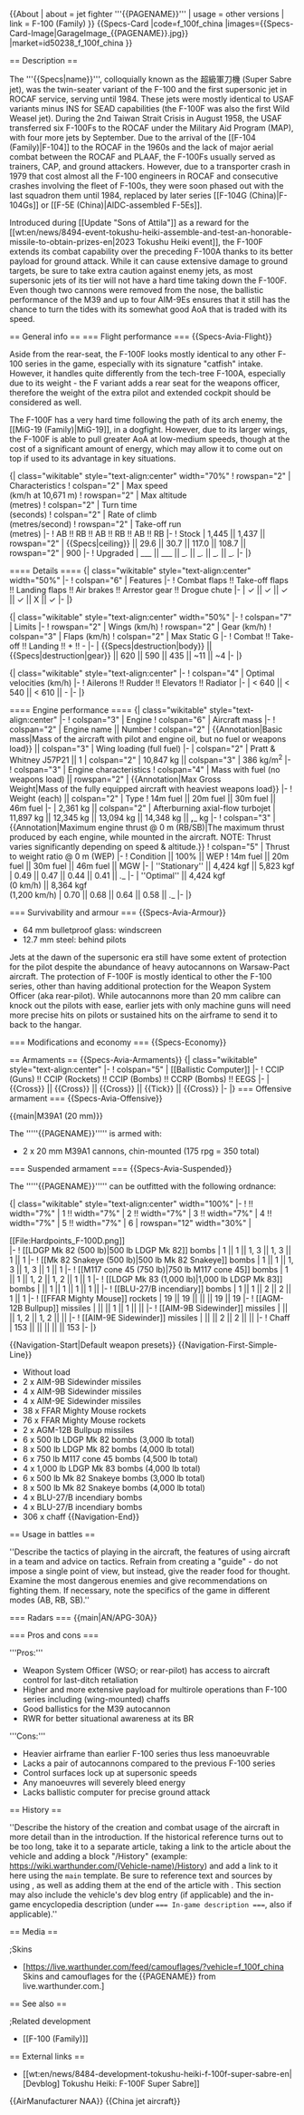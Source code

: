 {{About
| about = jet fighter '''{{PAGENAME}}'''
| usage = other versions
| link = F-100 (Family)
}}
{{Specs-Card
|code=f_100f_china
|images={{Specs-Card-Image|GarageImage_{{PAGENAME}}.jpg}}
|market=id50238_f_100f_china
}}

== Description ==
<!-- ''In the description, the first part should be about the history of and the creation and combat usage of the aircraft, as well as its key features. In the second part, tell the reader about the aircraft in the game. Insert a screenshot of the vehicle, so that if the novice player does not remember the vehicle by name, he will immediately understand what kind of vehicle the article is talking about.'' -->
The '''{{Specs|name}}''', colloquially known as the 超級軍刀機 (Super Sabre jet), was the twin-seater variant of the F-100 and the first supersonic jet in ROCAF service, serving until 1984. These jets were mostly identical to USAF variants minus INS for SEAD capabilities (the F-100F was also the first Wild Weasel jet). During the 2nd Taiwan Strait Crisis in August 1958, the USAF transferred six F-100Fs to the ROCAF under the Military Aid Program (MAP), with four more jets by September. Due to the arrival of the [[F-104 (Family)|F-104]] to the ROCAF in the 1960s and the lack of major aerial combat between the ROCAF and PLAAF, the F-100Fs usually served as trainers, CAP, and ground attackers. However, due to a transporter crash in 1979 that cost almost all the F-100 engineers in ROCAF and consecutive crashes involving the fleet of F-100s, they were soon phased out with the last squadron them until 1984, replaced by later series [[F-104G (China)|F-104Gs]] or [[F-5E (China)|AIDC-assembled F-5Es]].

Introduced during [[Update "Sons of Attila"]] as a reward for the [[wt:en/news/8494-event-tokushu-heiki-assemble-and-test-an-honorable-missile-to-obtain-prizes-en|2023 Tokushu Heiki event]], the F-100F extends its combat capability over the preceding F-100A thanks to its better payload for ground attack. While it can cause extensive damage to ground targets, be sure to take extra caution against enemy jets, as most supersonic jets of its tier will not have a hard time taking down the F-100F. Even though two cannons were removed from the nose, the ballistic performance of the M39 and up to four AIM-9Es ensures that it still has the chance to turn the tides with its somewhat good AoA that is traded with its speed.

== General info ==
=== Flight performance ===
{{Specs-Avia-Flight}}
<!-- ''Describe how the aircraft behaves in the air. Speed, manoeuvrability, acceleration and allowable loads - these are the most important characteristics of the vehicle.'' -->
Aside from the rear-seat, the F-100F looks mostly identical to any other F-100 series in the game, especially with its signature "catfish" intake. However, it handles quite differently from the tech-tree F-100A, especially due to its weight - the F variant adds a rear seat for the weapons officer, therefore the weight of the extra pilot and extended cockpit should be considered as well.

The F-100F has a very hard time following the path of its arch enemy, the [[MiG-19 (Family)|MiG-19]], in a dogfight. However, due to its larger wings, the F-100F is able to pull greater AoA at low-medium speeds, though at the cost of a significant amount of energy, which may allow it to come out on top if used to its advantage in key situations.

{| class="wikitable" style="text-align:center" width="70%"
! rowspan="2" | Characteristics
! colspan="2" | Max speed<br>(km/h at 10,671 m)
! rowspan="2" | Max altitude<br>(metres)
! colspan="2" | Turn time<br>(seconds)
! colspan="2" | Rate of climb<br>(metres/second)
! rowspan="2" | Take-off run<br>(metres)
|-
! AB !! RB !! AB !! RB !! AB !! RB
|-
! Stock
| 1,445 || 1,437 || rowspan="2" | {{Specs|ceiling}} || 29.6 || 30.7 || 117.0 || 108.7 || rowspan="2" | 900
|-
! Upgraded
| ___ || ___ || __._ || __._ || __._ || __._
|-
|}

==== Details ====
{| class="wikitable" style="text-align:center" width="50%"
|-
! colspan="6" | Features
|-
! Combat flaps !! Take-off flaps !! Landing flaps !! Air brakes !! Arrestor gear !! Drogue chute
|-
| ✓ || ✓ || ✓ || ✓ || X || ✓     <!-- ✓ -->
|-
|}

{| class="wikitable" style="text-align:center" width="50%"
|-
! colspan="7" | Limits
|-
! rowspan="2" | Wings (km/h)
! rowspan="2" | Gear (km/h)
! colspan="3" | Flaps (km/h)
! colspan="2" | Max Static G
|-
! Combat !! Take-off !! Landing !! + !! -
|-
| {{Specs|destruction|body}} || {{Specs|destruction|gear}} || 620 || 590 || 435 || ~11 || ~4
|-
|}

{| class="wikitable" style="text-align:center"
|-
! colspan="4" | Optimal velocities (km/h)
|-
! Ailerons !! Rudder !! Elevators !! Radiator
|-
| < 640 || < 540 || < 610 || -
|-
|}

==== Engine performance ====
{| class="wikitable" style="text-align:center"
|-
! colspan="3" | Engine
! colspan="6" | Aircraft mass
|-
! colspan="2" | Engine name || Number
! colspan="2" | {{Annotation|Basic mass|Mass of the aircraft with pilot and engine oil, but no fuel or weapons load}} || colspan="3" | Wing loading (full fuel)
|-
| colspan="2" | Pratt & Whitney J57P21 || 1
| colspan="2" | 10,847 kg || colspan="3" | 386 kg/m<sup>2</sup>
|-
! colspan="3" | Engine characteristics
! colspan="4" | Mass with fuel (no weapons load) || rowspan="2" | {{Annotation|Max Gross<br>Weight|Mass of the fully equipped aircraft with heaviest weapons load}}
|-
! Weight (each) || colspan="2" | Type
! 14m fuel || 20m fuel || 30m fuel || 46m fuel
|-
| 2,361 kg || colspan="2" | Afterburning axial-flow turbojet
| 11,897 kg || 12,345 kg || 13,094 kg || 14,348 kg || __,___ kg
|-
! colspan="3" | {{Annotation|Maximum engine thrust @ 0 m (RB/SB)|The maximum thrust produced by each engine, while mounted in the aircraft. NOTE: Thrust varies significantly depending on speed & altitude.}}
! colspan="5" | Thrust to weight ratio @ 0 m (WEP)
|-
! Condition || 100% || WEP
! 14m fuel || 20m fuel || 30m fuel || 46m fuel || MGW
|-
| ''Stationary'' || 4,424 kgf || 5,823 kgf
| 0.49 || 0.47 || 0.44 || 0.41 || _.__
|-
| ''Optimal'' || 4,424 kgf<br>(0 km/h) || 8,364 kgf<br>(1,200 km/h)
| 0.70 || 0.68 || 0.64 || 0.58 || _.__
|-
|}

=== Survivability and armour ===
{{Specs-Avia-Armour}}
<!-- ''Examine the survivability of the aircraft. Note how vulnerable the structure is and how secure the pilot is, whether the fuel tanks are armoured, etc. Describe the armour, if there is any, and also mention the vulnerability of other critical aircraft systems.'' -->

* 64 mm bulletproof glass: windscreen
* 12.7 mm steel: behind pilots

Jets at the dawn of the supersonic era still have some extent of protection for the pilot despite the abundance of heavy autocannons on Warsaw-Pact aircraft. The protection of F-100F is mostly identical to other the F-100 series, other than having additional protection for the Weapon System Officer (aka rear-pilot). While autocannons more than 20 mm calibre can knock out the pilots with ease, earlier jets with only machine guns will need more precise hits on pilots or sustained hits on the airframe to send it to back to the hangar.

=== Modifications and economy ===
{{Specs-Economy}}

== Armaments ==
{{Specs-Avia-Armaments}}
{| class="wikitable" style="text-align:center"
|-
! colspan="5" | [[Ballistic Computer]]
|-
! CCIP (Guns) !! CCIP (Rockets) !! CCIP (Bombs) !! CCRP (Bombs) !! EEGS
|-
| {{Cross}} || {{Cross}} || {{Cross}} || {{Tick}} || {{Cross}}
|-
|}
=== Offensive armament ===
{{Specs-Avia-Offensive}}
<!-- ''Describe the offensive armament of the aircraft, if any. Describe how effective the cannons and machine guns are in a battle, and also what belts or drums are better to use. If there is no offensive weaponry, delete this subsection.'' -->
{{main|M39A1 (20 mm)}}

The '''''{{PAGENAME}}''''' is armed with:

* 2 x 20 mm M39A1 cannons, chin-mounted (175 rpg = 350 total)

=== Suspended armament ===
{{Specs-Avia-Suspended}}
<!-- ''Describe the aircraft's suspended armament: additional cannons under the wings, bombs, rockets and torpedoes. This section is especially important for bombers and attackers. If there is no suspended weaponry remove this subsection.'' -->

The '''''{{PAGENAME}}''''' can be outfitted with the following ordnance:

{| class="wikitable" style="text-align:center" width="100%"
|-
! !! width="7%" | 1 !! width="7%" | 2 !! width="7%" | 3 !! width="7%" | 4 !! width="7%" | 5 !! width="7%" | 6
| rowspan="12" width="30%" | <div class="ttx-image">[[File:Hardpoints_F-100D.png]]</div>
|-
! [[LDGP Mk 82 (500 lb)|500 lb LDGP Mk 82]] bombs
| 1 || 1 || 1, 3 || 1, 3 || 1 || 1
|-
! [[Mk 82 Snakeye (500 lb)|500 lb Mk 82 Snakeye]] bombs
| 1 || 1 || 1, 3 || 1, 3 || 1 || 1
|-
! [[M117 cone 45 (750 lb)|750 lb M117 cone 45]] bombs
| 1 || 1 || 1, 2 || 1, 2 || 1 || 1
|-
! [[LDGP Mk 83 (1,000 lb)|1,000 lb LDGP Mk 83]] bombs
| || 1 || 1 || 1 || 1 ||
|-
! [[BLU-27/B incendiary]] bombs
| 1 || 1 || 2 || 2 || 1 || 1
|-
! [[FFAR Mighty Mouse]] rockets
| 19 || 19 || || || 19 || 19
|-
! [[AGM-12B Bullpup]] missiles
| || || 1 || 1 || ||
|-
! [[AIM-9B Sidewinder]] missiles
| || || 1, 2 || 1, 2 || ||
|-
! [[AIM-9E Sidewinder]] missiles
| || || 2 || 2 || ||
|-
! Chaff
| 153 || || || || || 153
|-
|}

{{Navigation-Start|Default weapon presets}}
{{Navigation-First-Simple-Line}}

* Without load
* 2 x AIM-9B Sidewinder missiles
* 4 x AIM-9B Sidewinder missiles
* 4 x AIM-9E Sidewinder missiles
* 38 x FFAR Mighty Mouse rockets
* 76 x FFAR Mighty Mouse rockets
* 2 x AGM-12B Bullpup missiles
* 6 x 500 lb LDGP Mk 82 bombs (3,000 lb total)
* 8 x 500 lb LDGP Mk 82 bombs (4,000 lb total)
* 6 x 750 lb M117 cone 45 bombs (4,500 lb total)
* 4 x 1,000 lb LDGP Mk 83 bombs (4,000 lb total)
* 6 x 500 lb Mk 82 Snakeye bombs (3,000 lb total)
* 8 x 500 lb Mk 82 Snakeye bombs (4,000 lb total)
* 4 x BLU-27/B incendiary bombs
* 4 x BLU-27/B incendiary bombs
* 306 x chaff
{{Navigation-End}}

== Usage in battles ==
<!-- ''Describe the tactics of playing in the aircraft, the features of using aircraft in a team and advice on tactics. Refrain from creating a "guide" - do not impose a single point of view, but instead, give the reader food for thought. Examine the most dangerous enemies and give recommendations on fighting them. If necessary, note the specifics of the game in different modes (AB, RB, SB).'' -->
''Describe the tactics of playing in the aircraft, the features of using aircraft in a team and advice on tactics. Refrain from creating a "guide" - do not impose a single point of view, but instead, give the reader food for thought. Examine the most dangerous enemies and give recommendations on fighting them. If necessary, note the specifics of the game in different modes (AB, RB, SB).''

=== Radars ===
{{main|AN/APG-30A}}

=== Pros and cons ===
<!-- ''Summarise and briefly evaluate the vehicle in terms of its characteristics and combat effectiveness. Mark its pros and cons in the bulleted list. Try not to use more than 6 points for each of the characteristics. Avoid using categorical definitions such as "bad", "good" and the like - use substitutions with softer forms such as "inadequate" and "effective".'' -->

'''Pros:'''

* Weapon System Officer (WSO; or rear-pilot) has access to aircraft control for last-ditch retaliation
* Higher and more extensive payload for multirole operations than F-100 series including (wing-mounted) chaffs
* Good ballistics for the M39 autocannon
* RWR for better situational awareness at its BR

'''Cons:'''

* Heavier airframe than earlier F-100 series thus less manoeuvrable
* Lacks a pair of autocannons compared to the previous F-100 series
* Control surfaces lock up at supersonic speeds
* Any manoeuvres will severely bleed energy
* Lacks ballistic computer for precise ground attack

== History ==
<!-- ''Describe the history of the creation and combat usage of the aircraft in more detail than in the introduction. If the historical reference turns out to be too long, take it to a separate article, taking a link to the article about the vehicle and adding a block "/History" (example: <nowiki>https://wiki.warthunder.com/(Vehicle-name)/History</nowiki>) and add a link to it here using the <code>main</code> template. Be sure to reference text and sources by using <code><nowiki><ref></ref></nowiki></code>, as well as adding them at the end of the article with <code><nowiki><references /></nowiki></code>. This section may also include the vehicle's dev blog entry (if applicable) and the in-game encyclopedia description (under <code><nowiki>=== In-game description ===</nowiki></code>, also if applicable).'' -->
''Describe the history of the creation and combat usage of the aircraft in more detail than in the introduction. If the historical reference turns out to be too long, take it to a separate article, taking a link to the article about the vehicle and adding a block "/History" (example: <nowiki>https://wiki.warthunder.com/(Vehicle-name)/History</nowiki>) and add a link to it here using the <code>main</code> template. Be sure to reference text and sources by using <code><nowiki><ref></ref></nowiki></code>, as well as adding them at the end of the article with <code><nowiki><references /></nowiki></code>. This section may also include the vehicle's dev blog entry (if applicable) and the in-game encyclopedia description (under <code><nowiki>=== In-game description ===</nowiki></code>, also if applicable).''

== Media ==
<!-- ''Excellent additions to the article would be video guides, screenshots from the game, and photos.'' -->

;Skins

* [https://live.warthunder.com/feed/camouflages/?vehicle=f_100f_china Skins and camouflages for the {{PAGENAME}} from live.warthunder.com.]

== See also ==
<!-- ''Links to the articles on the War Thunder Wiki that you think will be useful for the reader, for example:''
* ''reference to the series of the aircraft;''
* ''links to approximate analogues of other nations and research trees.'' -->

;Related development

* [[F-100 (Family)]]

== External links ==
<!-- ''Paste links to sources and external resources, such as:''
* ''topic on the official game forum;''
* ''other literature.'' -->

* [[wt:en/news/8484-development-tokushu-heiki-f-100f-super-sabre-en|[Devblog] Tokushu Heiki: F-100F Super Sabre]]

{{AirManufacturer NAA}}
{{China jet aircraft}}
